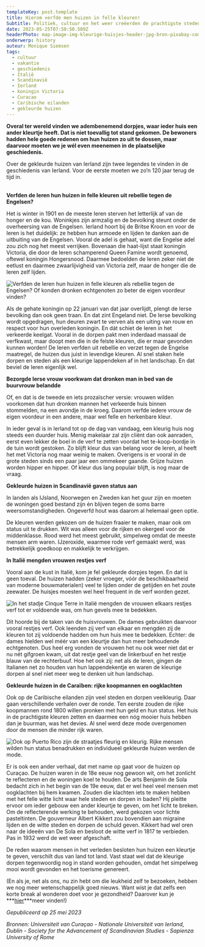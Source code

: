 ```yaml
---
templateKey: post.template
title: Hierom verfde men huizen in felle kleuren!
Subtitle: Politiek, cultuur en het weer creëerden de prachtigste steden
date: 2023-05-25T07:50:50.589Z
headerPhoto: map-image-img-kleurige-huisjes-header-jpg-bron-pixabay-com-onderschrift-gekleurde-huisjes-header
onderwerp: history
auteur: Monique Siemsen
tags:
  - cultuur
  - vakantie
  - geschiedenis
  - Italië
  - Scandinavië
  - Ierland
  - koningin Victoria
  - Curacao
  - Caribische eilanden
  - gekleurde huizen
---
```

**O﻿veral ter wereld vinden we adembenemend dorpjes, waar ieder huis een ander kleurtje heeft. Dat is niet toevallig tot stand gekomen. De bewoners hadden hele goede redenen om hun huizen zo uit te dossen, maar daarvoor moeten we je wél even meenemen in de plaatselijke geschiedenis.**

Over de gekleurde huizen van Ierland zijn twee legendes te vinden in de geschiedenis van Ierland. Voor de eerste moeten we zo’n 120 jaar terug de tijd in.

**\
Verfden de Ieren hun huizen in felle kleuren uit rebellie tegen de Engelsen?**

Het is winter in 1901 en de meeste Ieren sterven het letterlijk af van de honger en de kou. Woninkjes zijn armzalig en de bevolking steunt onder de overheersing van de Engelsen. Ierland hoort bij de Britse Kroon en voor de Ieren is het duidelijk: ze hebben hun armoede en lijden te danken aan de uitbuiting van de Engelsen. Vooral de adel is gehaat, want die Engelse adel zou zich nog het meest verrijken. Bovenaan die haat-lijst staat koningin Victoria, die door de Ieren schamperend Queen Famine wordt genoemd, oftewel koningin Hongersnood. Daarmee bedoelden de Ieren zeker niet de eetlust en daarmee zwaarlijvigheid van Victoria zelf, maar de honger die de Ieren zelf lijden.

![Verfden de Ieren hun huizen in felle kleuren als rebellie tegen de Engelsen? Of konden dronken echtgenoten zo beter de eigen voordeur vinden?](/img/kleurige-huisjes-1.jpg "Pixabay.com")

Als de gehate koningin op 22 januari van dat jaar overlijdt, plengt de Ierse bevolking dan ook geen traan. En dat zint Engeland niet. De Ierse bevolking wordt opgedragen, hun deuren zwart te verven als een uiting van rouw en respect voor hun overleden koningin. En dát schiet de Ieren in het verkeerde keelgat. Vooral in de dorpen pakt men inderdaad massaal de verfkwast, maar doopt men die in de felste kleuren, die er maar gevonden kunnen worden! De Ieren verfden uit rebellie en verzet tegen de Engelse maatregel, de huizen dus juist in levendige kleuren. Al snel staken hele dorpen en steden als een kleurige lappendeken af in het landschap. En dat beviel de Ieren eigenlijk wel.

**Bezorgde Ierse vrouw voorkwam dat dronken man in bed van de buurvrouw belandde**

Of, en dat is de tweede en iets prozaïscher versie: vrouwen wilden voorkomen dat hun dronken mannen het verkeerde huis binnen stommelden, na een avondje in de kroeg. Daarom verfde iedere vrouw de eigen voordeur in een andere, maar wel felle en herkenbare kleur.

In ieder geval is in Ierland tot op de dag van vandaag, een kleurig huis nog steeds een duurder huis. Menig makelaar zal zijn cliënt dan ook aanraden, eerst even lekker de boel in de verf te zetten voordat het te-koop-bordje in de tuin wordt gestoken. Zo blijft kleur dus van belang voor de Ieren, al heeft het met Victoria nog maar weinig te maken. Overigens is er vooral in de grote steden sinds een paar jaar een ommekeer gaande. Grijze huizen worden hipper en hipper. Of kleur dus lang populair blijft, is nog maar de vraag.

**Gekleurde huizen in Scandinavië gaven status aan**

In landen als IJsland, Noorwegen en Zweden kan het guur zijn en moeten de woningen goed bestand zijn én blijven tegen de soms barre weersomstandigheden. Ongeverfd hout was daarom al helemaal geen optie.

De kleuren werden gekozen om de huizen fraaier te maken, maar ook om status uit te drukken. Wit was alleen voor de rijken en okergeel voor de middenklasse. Rood werd het meest gebruikt, simpelweg omdat de meeste mensen arm waren. IJzeroxide, waarmee rode verf gemaakt werd, was betrekkelijk goedkoop en makkelijk te verkrijgen. 

**In Italië mengden vrouwen restjes verf**

Vooral aan de kust in Italië, kom je fel gekleurde dorpjes tegen. En dat is geen toeval. De huizen hadden (zeker vroeger, vóór de beschikbaarheid van moderne bouwmaterialen) veel te lijden onder de getijden en het zoute zeewater. De huisjes moesten wel heel frequent in de verf worden gezet. 

![In het stadje Cinque Terre in Italië mengden de vrouwen elkaars restjes verf tot er voldoende was, om hun gevels mee te bedekken.](/img/kleurige-huisjes-2.jpg "Pixabay.com")

Dit hoorde bij de taken van de huisvrouwen. De dames gebruikten daarvoor vooral restjes verf. Ook leenden zij verf van elkaar en mengden zij de kleuren tot zij voldoende hadden om hun huis mee te bedekken. Echter: de dames hielden wel méér van een kleurtje dan hun meer behoudende echtgenoten. Dus heel erg vonden de vrouwen het nu ook weer niet dat er nu nét gifgroen kwam, uit dat restje geel van de linkerbuuf en het restje blauw van de rechterbuuf. Hoe het ook zij: net als de Ieren, gingen de Italianen net zo houden van hun lappendekentje en waren de kleurige dorpen al snel niet meer weg te denken uit hun landschap. 

**Gekleurde huizen in de Caraïben: rijke koopmannen en oogklachten**

Ook op de Caribische eilanden zijn veel steden en dorpen veelkleurig. Daar gaan verschillende verhalen over de ronde. Ten eerste zouden de rijke koopmannen rond 1800 willen pronken met hun geld en hun status. Het huis in de prachtigste kleuren zetten en daarmee een nóg mooier huis hebben dan je buurman, was het devies. Al snel werd deze mode overgenomen door de mensen die minder rijk waren.

![Ook op Puerto Rico zijn de straatjes fleurig en kleurig. Rijke mensen wilden hun status benadrukken en individueel gekleurde huizen werden de mode.](/img/kleurige-huisjes-3-pexels-deeana-arts-11468351.jpg "Pexels: Deeana Arts")

Er is ook een ander verhaal, dat met name op gaat voor de huizen op Curaçao. De huizen waren in de 18e eeuw nog gewoon wit, om het zonlicht te reflecteren en de woningen koel te houden. De arts Benjamin de Sola bedacht zich in het begin van de 19e eeuw, dat er wel heel veel mensen met oogklachten bij hem kwamen. Zouden die klachten iets te maken hebben met het felle witte licht waar hele steden en dorpen in baden? Hij pleitte ervoor om ieder gebouw een ander kleurtje te geven, om het licht te breken. Om de reflecterende werking te behouden, werd gekozen voor lichte pasteltinten. De gouverneur Albert Kikkert zou bovendien aan migraine lijden en de witte steden en dorpen de schuld geven. Kikkert had wel oren naar de ideeën van De Sola en besloot de witte verf in 1817 te verbieden. Pas in 1932 werd de wet weer afgeschaft.

De reden waarom mensen in het verleden besloten hun huizen een kleurtje te geven, verschilt dus van land tot land. Vast staat wel dat de kleurige dorpen tegenwoordig nog in stand worden gehouden, omdat het simpelweg mooi wordt gevonden en het toerisme genereert. 

(﻿En als je, net als ons, nu zin hebt om die leukheid zelf te bezoeken, hebben we nog meer wetenschappelijk goed nieuws. Want wist je dat zelfs een korte break al wonderen doet voor je gezondheid? Daarover kun je ***[hier](/vakantie-super-heilzaam)***meer vinden!)

*Gepubliceerd op 25 mei 2023*

*Bronnen: Universiteit van Curaçao - Nationale Universiteit van Ierland, Dublin - Society for the Advancement of Scandinavian Studies - Sapienza University of Rome*